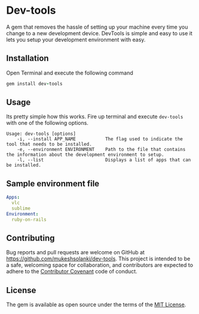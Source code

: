 # Dev-tools

A gem that removes the hassle of setting up your machine every time you change to a new development device. DevTools is simple and easy to use it lets you setup your development environment with easy.

## Installation

Open Terminal and execute the following command

```ruby
gem install dev-tools
```

## Usage

Its pretty simple how this works. Fire up terminal and execute `dev-tools` with one of the following options.

```shell
Usage: dev-tools [options]
    -i, --install APP_NAME           The flag used to indicate the tool that needs to be installed.
    -e, --environment ENVIRONMENT    Path to the file that contains the information about the development environment to setup.
    -l, --list                       Displays a list of apps that can be installed.
```

## Sample environment file

```yml
Apps:
  vlc
  sublime
Environment:
  ruby-on-rails
```

## Contributing

Bug reports and pull requests are welcome on GitHub at https://github.com/mukeshsolanki/dev-tools. This project is intended to be a safe, welcoming space for collaboration, and contributors are expected to adhere to the [Contributor Covenant](http://contributor-covenant.org) code of conduct.


## License

The gem is available as open source under the terms of the [MIT License](http://opensource.org/licenses/MIT).

